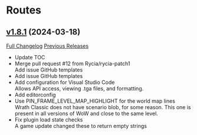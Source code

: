 # Routes

## [v1.8.1](https://github.com/Nevcairiel/Routes/tree/v1.8.1) (2024-03-18)
[Full Changelog](https://github.com/Nevcairiel/Routes/compare/v1.7.4...v1.8.1) [Previous Releases](https://github.com/Nevcairiel/Routes/releases)

- Update TOC  
- Merge pull request #12 from Rycia/rycia-patch1  
    Add issue GitHub templates  
- Add issue GitHub templates  
- Add configuration for Visual Studio Code  
    Allows API access, viewing .tga files, and formatting.  
- Add editorconfig  
- Use PIN\_FRAME\_LEVEL\_MAP\_HIGHLIGHT for the world map lines  
    Wrath Classic does not have scenario blob, for some reason. This one is  
    present in all versions of WoW and close to the same level.  
- Fix plugin load state checks  
    A game update changed these to return empty strings  
